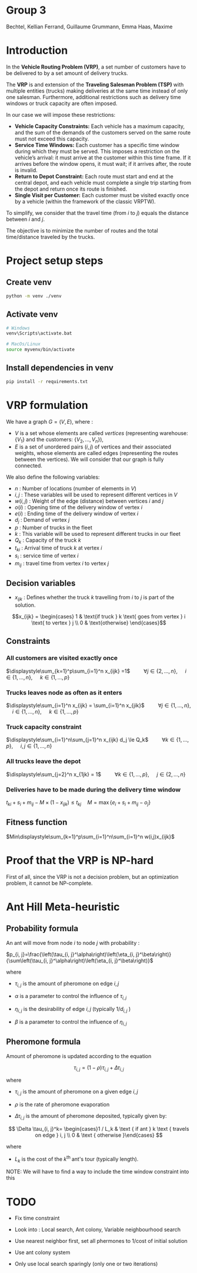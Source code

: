 # Group 3
Bechtel, Kellian
Ferrand, Guillaume
Grummann, Emma
Haas, Maxime

# Introduction
In the **Vehicle Routing Problem (VRP)**, a set number of customers have to be delivered to by a set amount of delivery trucks.

The **VRP** is and extension of the **Traveling Salesman Problem (TSP)** with multiple entities (trucks) making deliveries 
at the same time instead of only one salesman. 
Furthermore, additional restrictions such as delivery time windows or truck capacity are often imposed.

In our case we will impose these restrictions:

- **Vehicle Capacity Constraints:** Each vehicle has a maximum capacity, and the sum of the demands of the customers served on the same route must not exceed this capacity.
- **Service Time Windows:** Each customer has a specific time window during which they must be served. This imposes a restriction on the vehicle’s arrival: it must arrive at the customer within this time frame. If it arrives before the window opens, it must wait; if it arrives after, the route is invalid.
- **Return to Depot Constraint:** Each route must start and end at the central depot, and each vehicle must complete a single trip starting from the depot and return once its route is finished.
- **Single Visit per Customer:** Each customer must be visited exactly once by a vehicle (within the framework of the classic VRPTW).

To simplify, we consider that the travel time (from $i$ to $j$) equals the distance between $i$ and $j$. 

The objective is to minimize the number of routes and the total time/distance traveled by the trucks.

# Project setup steps

## Create venv
```bash
python -m venv ./venv
```

## Activate venv
```bash
# Windows
venv\Scripts\activate.bat

# MacOs/Linux
source myvenv/bin/activate
```

## Install dependencies in venv
```bash
pip install -r requirements.txt
```

# VRP formulation

We have a graph $G = (V, E)$, where :
- $V$ is a set whose elements are called _vertices_ (representing warehouse: $\{V_1\}$ and the customers: $\{V_2,...,V_n\}$), 
- $E$ is a set of unordered pairs $(i, j)$ of vertices and their associated weights, whose elements are called edges
(representing the routes between the vertices). We will consider that our graph is fully connected.

We also define the following variables:

- $n$ : Number of locations (number of elements in $V$)
- $i, j$ : These variables will be used to represent different vertices in $V$
- $w(i, j)$ : Weight of the edge (distance) between vertices $i$ and $j$
- $o(i)$ : Opening time of the delivery window of vertex $i$
- $e(i)$ : Ending time of the delivery window of vertex $i$
- $d_{j}$ : Demand of vertex $j$
- $p$ : Number of trucks in the fleet
- $k$ : This variable will be used to represent different trucks in our fleet
- $Q_k$ : Capacity of the truck $k$
- $t_{ki}$ : Arrival time of truck $k$ at vertex $i$
- $s_i$ : service time of vertex $i$
- $m_{ij}$ : travel time from vertex $i$ to vertex $j$

## Decision variables
- $x_{ijk}$ : Defines whether the truck $k$ travelling from $i$ to $j$ is part of the solution.

```math
x_{ijk} = \begin{cases} 1 & \text{if truck } k \text{ goes from vertex } i \text{ to vertex } j \\ 0 & \text{otherwise} \end{cases}
```


## Constraints
### All customers are visited exactly once

  $\displaystyle\sum_{k=1}^p\sum_{i=1}^n x_{ijk} =1$
  $\quad\quad \forall j \in \{2, ..., n\},$ 
  $\quad i \in \{1, ..., n \},$
  $\quad k \in \{1, ..., p\}$
 
### Trucks leaves node as often as it enters

  $\displaystyle\sum_{i=1}^n x_{ijk} = \sum_{i=1}^n x_{jik}$
  $\quad\quad \forall j \in \{1, ..., n\},$
  $\quad i \in \{1, ..., n \},$
  $\quad k \in \{1, ..., p\}$


### Truck capacity constraint
  
  $\displaystyle\sum_{i=1}^n\sum_{j=1}^n x_{ijk} d_j \le Q_k$ 
  $\quad\quad \forall k \in \{1, ..., p\},$
  $\quad i,j \in \{1, ..., n\}$

### All trucks leave the depot

  $\displaystyle\sum_{j=2}^n x_{1jk} = 1$
  $\quad\quad \forall k \in \{1, ..., p\},$
  $\quad j \in \{2, ..., n \}$

### Deliveries have to be made during the delivery time window

$t_{ki} + s_i + m_{ij} - M \times (1 - x_{ijk}) \leq t_{kj}
\quad M = \max \{e_i + s_i + m_{ij} - o_j\}$

## Fitness function
$Min\displaystyle\sum_{k=1}^p\sum_{i=1}^n\sum_{i=1}^n w(i,j)x_{ijk}$


# Proof that the VRP is NP-hard
First of all, since the VRP is not a decision problem, but an optimization problem, it cannot be NP-complete.

# Ant Hill Meta-heuristic

## Probability formula
An ant will move from node $i$ to node $j$ with probability :

$p_{i, j}=\frac{\left(\tau_{i, j}^\alpha\right)\left(\eta_{i, j}^\beta\right)}{\sum\left(\tau_{i, j}^\alpha\right)\left(\eta_{i, j}^\beta\right)}$

where
- $\tau_{i, j}$ is the amount of pheromone on edge $i, j$

- $\alpha$ is a parameter to control the influence of $\tau_{i, j}$

- $\eta_{i, j}$ is the desirability of edge $i, j$ (typically $1 / d_{i, j}$ ) 

- $\beta$ is a parameter to control the influence of $\eta_{i, j}$

## Pheromone formula
Amount of pheromone is updated according to the equation

$$
\tau_{i, j}=(1-\rho) \tau_{i, j}+\Delta \tau_{i, j}
$$

where
- $\tau_{i, j}$ is the amount of pheromone on a given edge $i, j$

- $\rho$ is the rate of pheromone evaporation

- $\Delta \tau_{i, j}$ is the amount of pheromone deposited, typically given by:


$$
\Delta \tau_{i, j}^k= \begin{cases}1 / L_k & \text { if ant } k \text { travels on edge } i, j \\ 0 & \text { otherwise }\end{cases}
$$

where 
- $L_k$ is the cost of the $k^{\text {th }}$ ant's tour (typically length).

NOTE: We will have to find a way to include the time window constraint into this


# TODO
- Fix time constraint
- Look into : Local search, Ant colony, Variable neighbourhood search

- Use nearest neighbor first, set all phermones to 1/cost of initial solution
- Use ant colony system
- Only use local search sparingly (only one or two iterations)